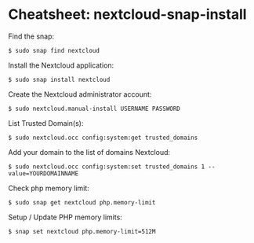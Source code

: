 # Cheatsheet: nextcloud-snap-install


Find the snap:
```
$ sudo snap find nextcloud
```

Install the Nextcloud application:
```
$ sudo snap install nextcloud
```

Create the Nextcloud administrator account:
```
$ sudo nextcloud.manual-install USERNAME PASSWORD
```

List Trusted Domain(s):
```
$ sudo nextcloud.occ config:system:get trusted_domains
```

Add your domain to the list of domains Nextcloud:
```
$ sudo nextcloud.occ config:system:set trusted_domains 1 --value=YOURDOMAINNAME
```

Check php memory limit:
```
$ sudo snap get nextcloud php.memory-limit
```

Setup / Update PHP memory limits:
```
$ snap set nextcloud php.memory-limit=512M
```